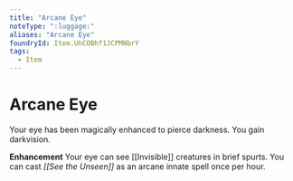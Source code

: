 ```yaml
---
title: "Arcane Eye"
noteType: ":luggage:"
aliases: "Arcane Eye"
foundryId: Item.UhCOBhf1JCPMNbrY
tags:
  - Item
---
```


# Arcane Eye

Your eye has been magically enhanced to pierce darkness. You gain darkvision.

**Enhancement** Your eye can see [[Invisible]] creatures in brief spurts. You can cast _[[See the Unseen]]_ as an arcane innate spell once per hour.
